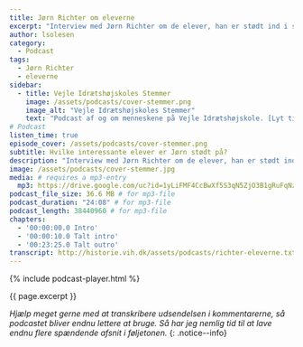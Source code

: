 ```yaml
---
title: Jørn Richter om eleverne
excerpt: "Interview med Jørn Richter om de elever, han er stødt ind i som lærer på Vejle Idrætshøjskole."
author: lsolesen
category:
  - Podcast
tags:
  - Jørn Richter
  - eleverne
sidebar:
  - title: Vejle Idrætshøjskoles Stemmer
    image: /assets/podcasts/cover-stemmer.png
    image_alt: "Vejle Idrætshøjskoles Stemmer"
    text: "Podcast af og om menneskene på Vejle Idrætshøjskole. [Lyt til flere afsnit](/podcast/)"
# Podcast
listen_time: true
episode_cover: /assets/podcasts/cover-stemmer.png
subtitle: Hvilke interessante elever er Jørn stødt på?
description: "Interview med Jørn Richter om de elever, han er stødt ind i som lærer på Vejle Idrætshøjskole."
image: /assets/podcasts/cover-stemmer.jpg
media: # requires a mp3-entry
  mp3: https://drive.google.com/uc?id=1yLiFMF4CcBwXf5S3qN5ZjO3B1gRuFqNz
podcast_file_size: 36.6 MB # for mp3-file
podcast_duration: "24:08" # for mp3-file
podcast_length: 38440960 # for mp3-file
chapters:
  - '00:00:00.0 Intro'
  - '00:00:10.0 Talt intro'
  - '00:23:25.0 Talt outro'
transcript: http://historie.vih.dk/assets/podcasts/richter-eleverne.txt
---
```


{% include podcast-player.html %}

{{ page.excerpt }}

_Hjælp meget gerne med at transkribere udsendelsen i kommentarerne, så podcastet bliver endnu lettere at bruge. Så har jeg nemlig tid til at lave endnu flere spændende afsnit i føljetonen._
{: .notice--info}
